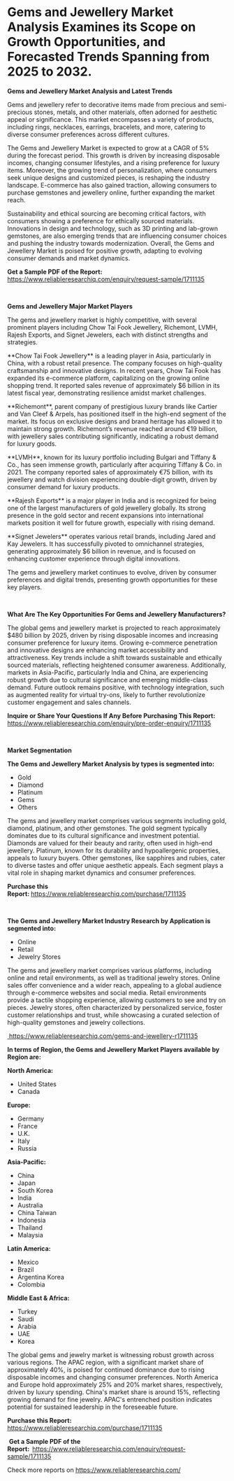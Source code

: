 <p><h1>Gems and Jewellery Market Analysis Examines its Scope on Growth Opportunities, and Forecasted Trends Spanning from 2025 to 2032.</h1></p><p><strong>Gems and Jewellery Market Analysis and Latest Trends</strong></p>
<p><p>Gems and jewellery refer to decorative items made from precious and semi-precious stones, metals, and other materials, often adorned for aesthetic appeal or significance. This market encompasses a variety of products, including rings, necklaces, earrings, bracelets, and more, catering to diverse consumer preferences across different cultures.</p><p>The Gems and Jewellery Market is expected to grow at a CAGR of 5% during the forecast period. This growth is driven by increasing disposable incomes, changing consumer lifestyles, and a rising preference for luxury items. Moreover, the growing trend of personalization, where consumers seek unique designs and customized pieces, is reshaping the industry landscape. E-commerce has also gained traction, allowing consumers to purchase gemstones and jewellery online, further expanding the market reach.</p><p>Sustainability and ethical sourcing are becoming critical factors, with consumers showing a preference for ethically sourced materials. Innovations in design and technology, such as 3D printing and lab-grown gemstones, are also emerging trends that are influencing consumer choices and pushing the industry towards modernization. Overall, the Gems and Jewellery Market is poised for positive growth, adapting to evolving consumer demands and market dynamics.</p></p>
<p><strong>Get a Sample PDF of the Report:&nbsp;</strong> <a href="https://www.reliableresearchiq.com/enquiry/request-sample/1711135?utm_campaign=2209&utm_medium=2&utm_source=Github&utm_content=ia&utm_term=30012025&utm_id=gems-and-jewellery">https://www.reliableresearchiq.com/enquiry/request-sample/1711135</a></p>
<p>&nbsp;</p>
<p><strong>Gems and Jewellery Major Market Players</strong></p>
<p><p>The gems and jewellery market is highly competitive, with several prominent players including Chow Tai Fook Jewellery, Richemont, LVMH, Rajesh Exports, and Signet Jewelers, each with distinct strengths and strategies.</p><p>**Chow Tai Fook Jewellery** is a leading player in Asia, particularly in China, with a robust retail presence. The company focuses on high-quality craftsmanship and innovative designs. In recent years, Chow Tai Fook has expanded its e-commerce platform, capitalizing on the growing online shopping trend. It reported sales revenue of approximately $6 billion in its latest fiscal year, demonstrating resilience amidst market challenges.</p><p>**Richemont**, parent company of prestigious luxury brands like Cartier and Van Cleef & Arpels, has positioned itself in the high-end segment of the market. Its focus on exclusive designs and brand heritage has allowed it to maintain strong growth. Richemont’s revenue reached around €19 billion, with jewellery sales contributing significantly, indicating a robust demand for luxury goods.</p><p>**LVMH**, known for its luxury portfolio including Bulgari and Tiffany & Co., has seen immense growth, particularly after acquiring Tiffany & Co. in 2021. The company reported sales of approximately €75 billion, with its jewellery and watch division experiencing double-digit growth, driven by consumer demand for luxury products.</p><p>**Rajesh Exports** is a major player in India and is recognized for being one of the largest manufacturers of gold jewellery globally. Its strong presence in the gold sector and recent expansions into international markets position it well for future growth, especially with rising demand.</p><p>**Signet Jewelers** operates various retail brands, including Jared and Kay Jewelers. It has successfully pivoted to omnichannel strategies, generating approximately $6 billion in revenue, and is focused on enhancing customer experience through digital innovations.</p><p>The gems and jewellery market continues to evolve, driven by consumer preferences and digital trends, presenting growth opportunities for these key players.</p></p>
<p>&nbsp;</p>
<p><strong>What Are The Key Opportunities For Gems and Jewellery Manufacturers?</strong></p>
<p><p>The global gems and jewellery market is projected to reach approximately $480 billion by 2025, driven by rising disposable incomes and increasing consumer preference for luxury items. Growing e-commerce penetration and innovative designs are enhancing market accessibility and attractiveness. Key trends include a shift towards sustainable and ethically sourced materials, reflecting heightened consumer awareness. Additionally, markets in Asia-Pacific, particularly India and China, are experiencing robust growth due to cultural significance and emerging middle-class demand. Future outlook remains positive, with technology integration, such as augmented reality for virtual try-ons, likely to further revolutionize customer engagement and sales channels.</p></p>
<p><strong>Inquire or Share Your Questions If Any Before Purchasing This Report:</strong> <a href="https://www.reliableresearchiq.com/enquiry/pre-order-enquiry/1711135?utm_campaign=2209&utm_medium=2&utm_source=Github&utm_content=ia&utm_term=30012025&utm_id=gems-and-jewellery">https://www.reliableresearchiq.com/enquiry/pre-order-enquiry/1711135</a></p>
<p>&nbsp;</p>
<p><strong>Market Segmentation</strong></p>
<p><strong>The Gems and Jewellery Market Analysis by types is segmented into:</strong></p>
<p><ul><li>Gold</li><li>Diamond</li><li>Platinum</li><li>Gems</li><li>Others</li></ul></p>
<p><p>The gems and jewellery market comprises various segments including gold, diamond, platinum, and other gemstones. The gold segment typically dominates due to its cultural significance and investment potential. Diamonds are valued for their beauty and rarity, often used in high-end jewellery. Platinum, known for its durability and hypoallergenic properties, appeals to luxury buyers. Other gemstones, like sapphires and rubies, cater to diverse tastes and offer unique aesthetic appeals. Each segment plays a vital role in shaping market dynamics and consumer preferences.</p></p>
<p><strong>Purchase this Report:&nbsp;</strong><a href="https://www.reliableresearchiq.com/purchase/1711135?utm_campaign=2209&utm_medium=2&utm_source=Github&utm_content=ia&utm_term=30012025&utm_id=gems-and-jewellery">https://www.reliableresearchiq.com/purchase/1711135</a></p>
<p>&nbsp;</p>
<p><strong>The Gems and Jewellery Market Industry Research by Application is segmented into:</strong></p>
<p><ul><li>Online</li><li>Retail</li><li>Jewelry Stores</li></ul></p>
<p><p>The gems and jewellery market comprises various platforms, including online and retail environments, as well as traditional jewelry stores. Online sales offer convenience and a wider reach, appealing to a global audience through e-commerce websites and social media. Retail environments provide a tactile shopping experience, allowing customers to see and try on pieces. Jewelry stores, often characterized by personalized service, foster customer relationships and trust, while showcasing a curated selection of high-quality gemstones and jewelry collections.</p></p>
<p><a href="https://www.reliableresearchiq.com/gems-and-jewellery-r1711135?utm_campaign=2209&utm_medium=2&utm_source=Github&utm_content=ia&utm_term=30012025&utm_id=gems-and-jewellery">&nbsp;https://www.reliableresearchiq.com/gems-and-jewellery-r1711135</a></p>
<p><strong>In terms of Region, the Gems and Jewellery Market Players available by Region are:</strong></p>
<p>
    <p> <strong> North America: </strong>
        <ul>
            <li>United States</li>
            <li>Canada</li>
        </ul>
        </p> 
    <p> <strong> Europe: </strong>
        <ul>
            <li>Germany</li>
            <li>France</li>
            <li>U.K.</li>
            <li>Italy</li>
            <li>Russia</li>
        </ul>
        </p> 
    <p> <strong> Asia-Pacific: </strong>
        <ul>
            <li>China</li>
            <li>Japan</li>
            <li>South Korea</li>
            <li>India</li>
            <li>Australia</li>
            <li>China Taiwan</li>
            <li>Indonesia</li>
            <li>Thailand</li>
            <li>Malaysia</li>
        </ul>
        </p> 
    <p> <strong> Latin America: </strong>
        <ul>
            <li>Mexico</li>
            <li>Brazil</li>
            <li>Argentina Korea</li>
            <li>Colombia</li>
        </ul>
        </p> 
    <p> <strong> Middle East & Africa: </strong>
        <ul>
            <li>Turkey</li>
            <li>Saudi</li>
            <li>Arabia</li>
            <li>UAE</li>
            <li>Korea</li>
        </ul>
    </p>
    </p>
<p><p>The global gems and jewelry market is witnessing robust growth across various regions. The APAC region, with a significant market share of approximately 40%, is poised for continued dominance due to rising disposable incomes and changing consumer preferences. North America and Europe hold approximately 25% and 20% market shares, respectively, driven by luxury spending. China's market share is around 15%, reflecting growing demand for fine jewelry. APAC's entrenched position indicates potential for sustained leadership in the foreseeable future.</p></p>
<p><strong>Purchase this Report: </strong><a href="https://www.reliableresearchiq.com/purchase/1711135?utm_campaign=2209&utm_medium=2&utm_source=Github&utm_content=ia&utm_term=30012025&utm_id=gems-and-jewellery">https://www.reliableresearchiq.com/purchase/1711135</a></p>
<p>&nbsp;<strong>Get a Sample PDF of the Report:&nbsp;&nbsp;</strong><a href="https://www.reliableresearchiq.com/enquiry/request-sample/1711135?utm_campaign=2209&utm_medium=2&utm_source=Github&utm_content=ia&utm_term=30012025&utm_id=gems-and-jewellery">https://www.reliableresearchiq.com/enquiry/request-sample/1711135</a></p>
<p><strong></strong></p>
<p>Check more reports on <a href="https://www.reliableresearchiq.com/?utm_campaign=2209&utm_medium=2&utm_source=Github&utm_content=ia&utm_term=30012025&utm_id=gems-and-jewellery">https://www.reliableresearchiq.com/</a></p>